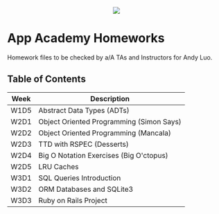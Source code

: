 <p align="center">
<img src="https://upload.wikimedia.org/wikipedia/commons/7/7e/Appacademylogo.png">
</p>

# App Academy Homeworks

Homework files to be checked by a/A TAs and Instructors for Andy Luo.


## Table of Contents

Week          | Description
------------- | ---------------------------------------
W1D5          | Abstract Data Types (ADTs)
W2D1          | Object Oriented Programming (Simon Says)
W2D2          | Object Oriented Programming (Mancala)
W2D3          | TTD with RSPEC (Desserts)
W2D4          | Big O Notation Exercises (Big O'ctopus)
W2D5          | LRU Caches
W3D1          | SQL Queries Introduction
W3D2          | ORM Databases and SQLite3
W3D3          | Ruby on Rails Project
